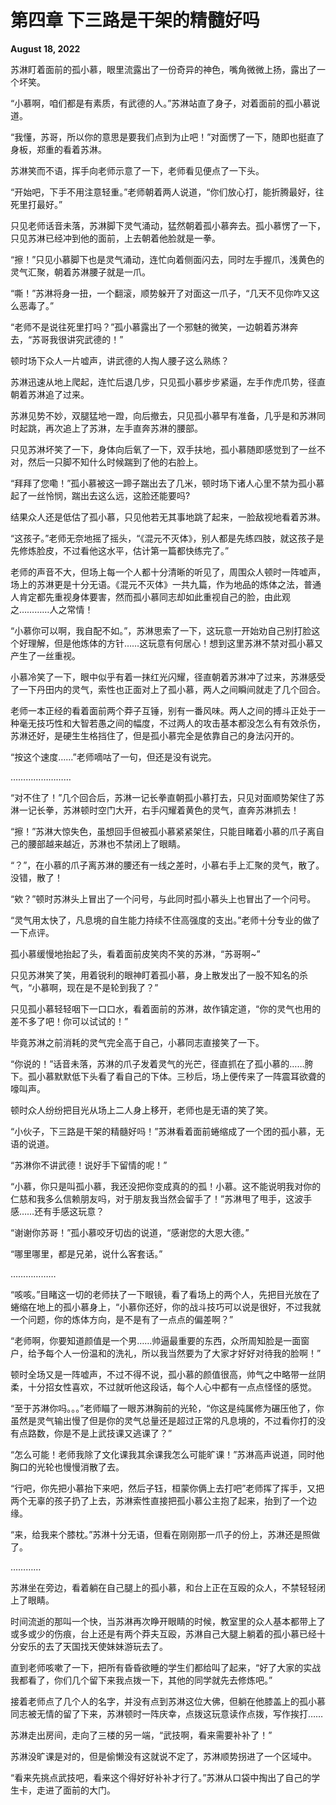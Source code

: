 # 第四章 下三路是干架的精髓好吗

**August 18, 2022**

苏淋盯着面前的孤小慕，眼里流露出了一份奇异的神色，嘴角微微上扬，露出了一个坏笑。

“小慕啊，咱们都是有素质，有武德的人。”苏淋站直了身子，对着面前的孤小慕说道。

“我懂，苏哥，所以你的意思是要我们点到为止吧！”对面愣了一下，随即也挺直了身板，郑重的看着苏淋。

苏淋笑而不语，挥手向老师示意了一下，老师看见便点了一下头。

“开始吧，下手不用注意轻重。”老师朝着两人说道，“你们放心打，能折腾最好，往死里打最好。”

只见老师话音未落，苏淋脚下灵气涌动，猛然朝着孤小慕奔去。孤小慕愣了一下，只见苏淋已经冲到他的面前，上去朝着他脸就是一拳。

“擦！”只见小慕脚下也是灵气涌动，连忙向着侧面闪去，同时左手握爪，浅黄色的灵气汇聚，朝着苏淋腰子就是一爪。

“嘶！”苏淋将身一扭，一个翻滚，顺势躲开了对面这一爪子，“几天不见你咋又这么恶毒了。”

“老师不是说往死里打吗？”孤小慕露出了一个邪魅的微笑，一边朝着苏淋奔去，“苏哥我很讲究武德的！”

顿时场下众人一片嘘声，讲武德的人掏人腰子这么熟练？

苏淋迅速从地上爬起，连忙后退几步，只见孤小慕步步紧逼，左手作虎爪势，径直朝着苏淋追了过来。

苏淋见势不妙，双腿猛地一蹬，向后撤去，只见孤小慕早有准备，几乎是和苏淋同时起跳，再次追上了苏淋，左手直奔苏淋的腰部。

只见苏淋坏笑了一下，身体向后氧了一下，双手扶地，孤小慕随即感觉到了一丝不对，然后一只脚不知什么时候踹到了他的右脸上。

“拜拜了您嘞！”孤小慕被这一蹄子踹出去了几米，顿时场下诸人心里不禁为孤小慕起了一丝怜悯，踹出去这么远，这脸还能要吗?

结果众人还是低估了孤小慕，只见他若无其事地跳了起来，一脸敌视地看着苏淋。

“这孩子。”老师无奈地摇了摇头，“《混元不灭体》，别人都是先练四肢，就这孩子是先修炼脸皮，不过看他这水平，估计第一篇都快练完了。”

老师的声音不大，但场上每一个人都十分清晰的听见了，周围众人顿时一阵嘘声，场上的苏淋更是十分无语。《混元不灭体》一共九篇，作为地品的炼体之法，普通人肯定都先重视身体要害，然而孤小慕同志却如此重视自己的脸，由此观之…………人之常情！

“小慕你可以啊，我自配不如。”，苏淋思索了一下，这玩意一开始劝自己别打脸这个好理解，但是他炼体的方针……这玩意有何居心！想到这里苏淋不禁对孤小慕又产生了一丝重视。

小慕冷笑了一下，眼中似乎有着一抹红光闪耀，径直朝着苏淋冲了过来，苏淋感受了一下丹田内的灵气，索性也正面对上了孤小慕，两人之间瞬间就走了几个回合。

老师一本正经的看着面前两个莽子互锤，别有一番风味。两人之间的搏斗正处于一种毫无技巧性和大智若愚之间的幅度，不过两人的攻击基本都没怎么有有效杀伤，苏淋还好，是硬生生格挡住了，但是孤小慕完全是依靠自己的身法闪开的。

“按这个速度……”老师嘀咕了一句，但还是没有说完。

……………………

“对不住了！”几个回合后，苏淋一记长拳直朝孤小慕打去，只见对面顺势架住了苏淋一记长拳，苏淋顿时空门大开，右手闪耀着黄色的灵气，直奔苏淋抓去！

“擦！”苏淋大惊失色，虽想回手但被孤小慕紧紧架住，只能目睹着小慕的爪子离自己的腰部越来越近，苏淋也不禁闭上了眼睛。

“？”，在小慕的爪子离苏淋的腰还有一线之差时，小慕右手上汇聚的灵气，散了。没错，散了！

“欸？”顿时苏淋头上冒出了一个问号，与此同时孤小慕头上也冒出了一个问号。

“灵气用太快了，凡息境的自生能力持续不住高强度的支出。”老师十分专业的做了一下点评。

孤小慕缓慢地抬起了头，看着面前皮笑肉不笑的苏淋，“苏哥啊~”

只见苏淋笑了笑，用着锐利的眼神盯着孤小慕，身上散发出了一股不知名的杀气，“小慕啊，现在是不是轮到我了？”

只见孤小慕轻轻咽下一口口水，看着面前的苏淋，故作镇定道，“你的灵气也用的差不多了吧！你可以试试的！”

毕竟苏淋之前消耗的灵气完全高于自己，小慕同志直接笑了一下。

“你说的！”话音未落，苏淋的爪子发着灵气的光芒，径直抓在了孤小慕的……胯下。孤小慕默默低下头看了看自己的下体。三秒后，场上便传来了一阵震耳欲聋的嚎叫声。

顿时众人纷纷把目光从场上二人身上移开，老师也是无语的笑了笑。

“小伙子，下三路是干架的精髓好吗！”苏淋看着面前蜷缩成了一个团的孤小慕，无语的说道。

“苏淋你不讲武德！说好手下留情的呢！”

“小慕，你只是叫孤小慕，我还没把你变成真的的孤！小慕。这不能说明我对你的仁慈和我多么信赖朋友吗，对于朋友我当然会留手了！”苏淋甩了甩手，这波手感……还有手感这玩意？

“谢谢你苏哥！”孤小慕咬牙切齿的说道，“感谢您的大恩大德。”

“哪里哪里，都是兄弟，说什么客套话。”

………………

“咳咳。”目睹这一切的老师扶了一下眼镜，看了看场上的两个人，先把目光放在了蜷缩在地上的孤小慕身上，“小慕你还好，你的战斗技巧可以说是很好，不过我就一个问题，你的炼体方向，是不是有了一点点的偏差啊？”

“老师啊，你要知道颜值是一个男……帅逼最重要的东西，众所周知脸是一面窗户，给予每个人一份温和的洗礼，所以我当然要为了大家才好好对待我的脸啊！”

顿时全场又是一阵嘘声，不过不得不说，孤小慕的颜值很高，帅气之中略带一丝阴柔，十分招女性喜欢，不过就听他这段话，每个人心中都有一点点怪怪的感觉。

“至于苏淋你吗。。。”老师瞄了一眼苏淋胸前的光轮，“你这是纯属修为碾压他了，你虽然是灵气输出慢了但是你的灵气总量还是超过正常的凡息境的，不过看你打的没有点路数，你是不是上武技课又逃课了？”

“怎么可能！老师我除了文化课我其余课我怎么可能旷课！”苏淋高声说道，同时他胸口的光轮也慢慢消散了去。

“行吧，你先把小慕抬下来吧，然后子钰，桓蒙你俩上去打吧”老师挥了挥手，又把两个无辜的孩子扔了上去，苏淋索性直接把孤小慕公主抱了起来，抬到了一个边缘。

“来，给我来个膝枕。”苏淋十分无语，但看在刚刚那一爪子的份上，苏淋还是照做了。

…………

苏淋坐在旁边，看着躺在自己腿上的孤小慕，和台上正在互殴的众人，不禁轻轻闭上了眼睛。

时间流逝的那叫一个快，当苏淋再次睁开眼睛的时候，教室里的众人基本都带上了或多或少的伤痕，台上还是有两个莽夫互殴，苏淋自己大腿上躺着的孤小慕已经十分安乐的去了天国找天使妹妹游玩去了。

直到老师咳嗽了一下，把所有昏昏欲睡的学生们都给叫了起来，“好了大家的实战我都看了，你们几个留下来我点拨一下，其他的同学就先去修炼吧。”

接着老师点了几个人的名字，并没有点到苏淋这位大佛，但躺在他膝盖上的孤小慕同志被无情的留了下来，苏淋顿时一阵庆幸，点拨这玩意读作点拨，写作挨打……

苏淋走出房间，走向了三楼的另一端，“武技啊，看来需要补补了！”

苏淋没旷课是对的，但是偷懒没有这就说不定了，苏淋顺势拐进了一个区域中。

“看来先挑点武技吧，看来这个得好好补补才行了。”苏淋从口袋中掏出了自己的学生卡，走进了面前的大门。
